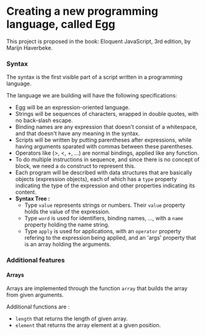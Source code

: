 # Creating a new programming language, called Egg

This project is proposed in the book: Eloquent JavaScript, 3rd edition, by Marijn Haverbeke.

### Syntax

The syntax is the first visible part of a script written in a programming language.

The language we are building will have the following specifications:
- Egg will be an expression-oriented language.
- Strings will be sequences of characters, wrapped in double quotes, with no back-slash escape.
- Binding names are any expression that doesn't consist of a whitespace, and that doesn't have any meaning in the syntax.
- Scripts will be written by putting parentheses after expressions, while having arguments sparated with commas between these parentheses.
- Operators like (>, <, +, ...) are normal bindings, applied like any function.
- To do multiple instructions in sequence, and since there is no concept of block, we need a `do` construct to represent this.
- Each program will be described with data structures that are basically objects (expression objects), each of which has a `type` property indicating the type of the expression and other properties indicating its content.
- <strong>Syntax Tree :</strong>
    - Type `value` represents strings or numbers. Their `value` property holds the value of the expression.
    - Type `word` is used for identifiers, binding names, ..., with a `name` property holding the name string.
    - Type `apply` is used for applications, with an `operator` property refering to the expression being applied, and an 'args' property that is an array holding the arguments.

### Additional features

#### Arrays

Arrays are implemented through the function `array` that builds the array from given arguments.

Additional functions are :
- `length` that returns the length of given array.
- `element` that returns the array element at a given position.